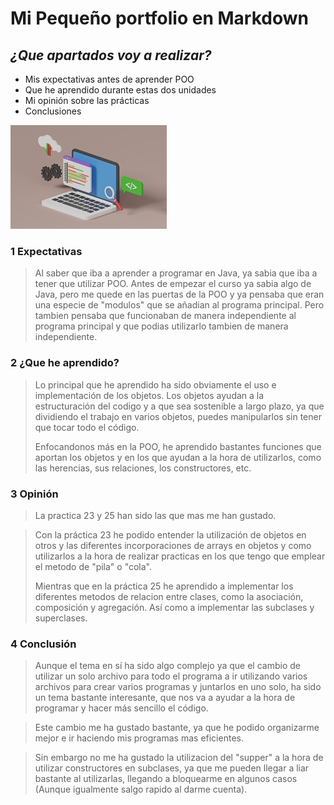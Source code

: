 # **Mi Pequeño portfolio en Markdown**

## _¿Que apartados voy a realizar?_

- Mis expectativas antes de aprender POO 
- Que he aprendido durante estas dos unidades
- Mi opinión sobre las prácticas
- Conclusiones

![Error al cargar la imagen ](POO.jpg)

### 1 Expectativas 
>Al saber que iba a aprender a programar en Java, ya sabia que iba a tener que utilizar POO.
>Antes de empezar el curso ya sabia algo de Java, pero me quede en las puertas de la POO y ya pensaba
>que eran una especie de "modulos" que se añadian al programa principal.
>Pero tambien pensaba que funcionaban de manera independiente al programa principal y que podias utilizarlo
>tambien de manera independiente.

### 2 ¿Que he aprendido?
>Lo principal que he aprendido ha sido obviamente el uso e implementación de los objetos. Los objetos 
>ayudan a la estructuración del codigo y a que sea sostenible a largo plazo, ya que dividiendo el trabajo
>en varios objetos, puedes manipularlos sin tener que tocar todo el código.
>
>Enfocandonos más en la POO, he aprendido bastantes funciones que aportan los objetos y en los que ayudan
>a la hora de utilizarlos, como las herencias, sus relaciones, los constructores, etc.

### 3 Opinión
>La practica 23 y 25 han sido las que mas me han gustado.

>Con la práctica 23 he podido entender la utilización de objetos en otros y las diferentes incorporaciones de arrays en objetos y como utilizarlos a la hora de realizar practicas en los que tengo que emplear el metodo de "pila" o "cola".
>
>Mientras que en la práctica 25 he aprendido a implementar los diferentes metodos de relacion entre clases, como la asociación, composición y agregación. Así como a implementar las subclases y superclases.
### 4 Conclusión
>Aunque el tema en sí ha sido algo complejo ya que el cambio de utilizar un solo archivo para todo el programa a ir utilizando varios archivos para crear varios programas y juntarlos en uno solo, ha sido un tema bastante interesante, que nos va a ayudar a la hora de programar y hacer más sencillo el código.

>Este cambio me ha gustado bastante, ya que he podido organizarme mejor e ir haciendo mis programas mas eficientes.

>Sin embargo no me ha gustado la utilizacion del "supper" a la hora de utilizar constructores en subclases, ya que me pueden llegar a liar bastante al utilizarlas, llegando a bloquearme en algunos casos (Aunque igualmente salgo rapido al darme cuenta).